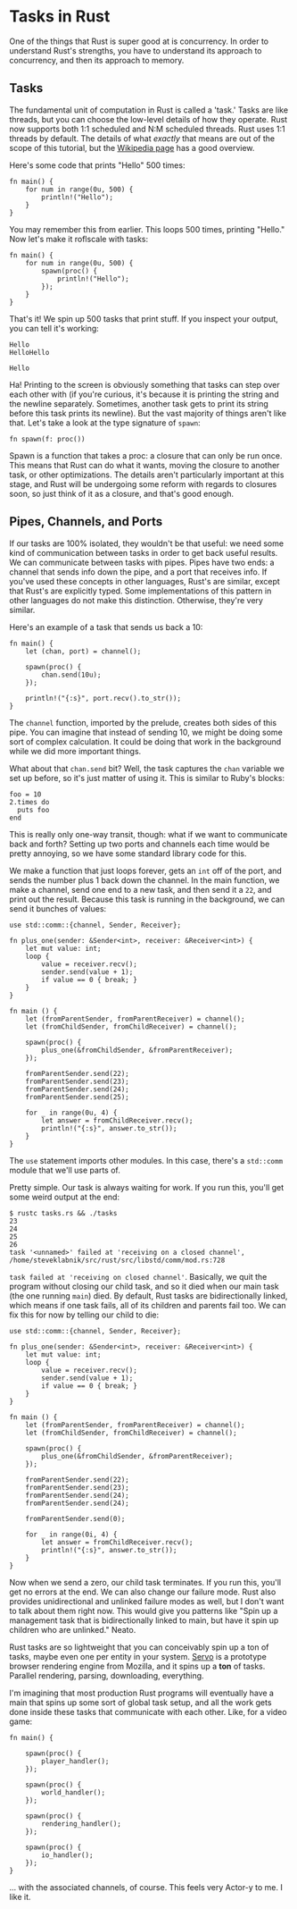 Tasks in Rust
=============

One of the things that Rust is super good at is concurrency. In order to
understand Rust's strengths, you have to understand its approach to
concurrency, and then its approach to memory.

Tasks
-----

The fundamental unit of computation in Rust is called a 'task.' Tasks are like
threads, but you can choose the low-level details of how they operate. Rust now
supports both 1:1 scheduled and N:M scheduled threads. Rust uses 1:1 threads by
default.  The details of what _exactly_ that means are out of the scope of this
tutorial, but the [Wikipedia
page](http://en.wikipedia.org/wiki/Thread_%28computing%29) has a good overview.

Here's some code that prints "Hello" 500 times:

~~~ {.rust}
fn main() {
    for num in range(0u, 500) {
        println!("Hello");
    }
}
~~~

You may remember this from earlier. This loops 500 times, printing
"Hello." Now let's make it roflscale with tasks:

~~~ {.rust}
fn main() {
    for num in range(0u, 500) {
        spawn(proc() {
            println!("Hello");
        });
    }
}
~~~

That's it! We spin up 500 tasks that print stuff. If you inspect your
output, you can tell it's working:

    Hello
    HelloHello

    Hello

Ha! Printing to the screen is obviously something that tasks can step
over each other with (if you're curious, it's because it is printing the
string and the newline separately. Sometimes, another task gets to print
its string before this task prints its newline). But the vast majority
of things aren't like that. Let's take a look at the type signature of
`spawn`:

~~~ {.rust}
fn spawn(f: proc())
~~~

Spawn is a function that takes a proc: a closure that can only be run once.
This means that Rust can do what it wants, moving the closure to another task,
or other optimizations. The details aren't particularly important at this
stage, and Rust will be undergoing some reform with regards to closures soon,
so just think of it as a closure, and that's good enough.

Pipes, Channels, and Ports
--------------------------

If our tasks are 100% isolated, they wouldn't be that useful: we need some kind
of communication between tasks in order to get back useful results. We can
communicate between tasks with pipes. Pipes have two ends: a channel that sends
info down the pipe, and a port that receives info. If you've used these
concepts in other languages, Rust's are similar, except that Rust's are
explicitly typed. Some implementations of this pattern in other languages do
not make this distinction. Otherwise, they're very similar.

Here's an example of a task that sends us back a 10:

~~~ {.rust}
fn main() {
    let (chan, port) = channel();

    spawn(proc() {
        chan.send(10u);
    });

    println!("{:s}", port.recv().to_str());
}
~~~

The `channel` function, imported by the prelude, creates both sides of this
pipe. You can imagine that instead of sending 10, we might be doing some sort
of complex calculation. It could be doing that work in the background while we
did more important things.

What about that `chan.send` bit? Well, the task captures the `chan`
variable we set up before, so it's just matter of using it. This is
similar to Ruby's blocks:

~~~ {.ruby}
foo = 10
2.times do
  puts foo
end
~~~

This is really only one-way transit, though: what if we want to
communicate back and forth? Setting up two ports and channels each time
would be pretty annoying, so we have some standard library code for
this.

We make a function that just loops forever, gets an `int` off of the
port, and sends the number plus 1 back down the channel. In the main
function, we make a channel, send one end to a new task, and then
send it a `22`, and print out the result. Because this task is running
in the background, we can send it bunches of values:

~~~ {.rust}
use std::comm::{channel, Sender, Receiver};

fn plus_one(sender: &Sender<int>, receiver: &Receiver<int>) {
    let mut value: int;
    loop {
        value = receiver.recv();
        sender.send(value + 1);
        if value == 0 { break; }
    }
}

fn main () {
    let (fromParentSender, fromParentReceiver) = channel();
    let (fromChildSender, fromChildReceiver) = channel();

    spawn(proc() {
        plus_one(&fromChildSender, &fromParentReceiver);
    });

    fromParentSender.send(22);
    fromParentSender.send(23);
    fromParentSender.send(24);
    fromParentSender.send(25);

    for _ in range(0u, 4) {
        let answer = fromChildReceiver.recv();
        println!("{:s}", answer.to_str());
    }
}
~~~

The `use` statement imports other modules. In this case, there's a `std::comm`
module that we'll use parts of.

Pretty simple. Our task is always waiting for work. If you run this,
you'll get some weird output at the end:

    $ rustc tasks.rs && ./tasks
    23
    24
    25
    26
    task '<unnamed>' failed at 'receiving on a closed channel', /home/steveklabnik/src/rust/src/libstd/comm/mod.rs:728


`task failed at 'receiving on closed channel'`. Basically, we quit the program
without closing our child task, and so it died when our main task (the one
running `main`) died. By default, Rust tasks are bidirectionally linked, which
means if one task fails, all of its children and parents fail too. We can fix
this for now by telling our child to die:

~~~ {.rust}
use std::comm::{channel, Sender, Receiver};

fn plus_one(sender: &Sender<int>, receiver: &Receiver<int>) {
    let mut value: int;
    loop {
        value = receiver.recv();
        sender.send(value + 1);
        if value == 0 { break; }
    }
}

fn main () {
    let (fromParentSender, fromParentReceiver) = channel();
    let (fromChildSender, fromChildReceiver) = channel();

    spawn(proc() {
        plus_one(&fromChildSender, &fromParentReceiver);
    });

    fromParentSender.send(22);
    fromParentSender.send(23);
    fromParentSender.send(24);
    fromParentSender.send(24);

    fromParentSender.send(0);

    for _ in range(0i, 4) {
        let answer = fromChildReceiver.recv();
        println!("{:s}", answer.to_str());
    }
}
~~~

Now when we send a zero, our child task terminates. If you run this,
you'll get no errors at the end. We can also change our failure mode.
Rust also provides unidirectional and unlinked failure modes as well,
but I don't want to talk about them right now. This would give you
patterns like "Spin up a management task that is bidirectionally linked
to main, but have it spin up children who are unlinked." Neato.

Rust tasks are so lightweight that you can conceivably spin up a ton of
tasks, maybe even one per entity in your system.
[Servo](https://github.com/mozilla/servo) is a prototype browser
rendering engine from Mozilla, and it spins up a **ton** of tasks.
Parallel rendering, parsing, downloading, everything.

I'm imagining that most production Rust programs will eventually have a
main that spins up some sort of global task setup, and all the work gets
done inside these tasks that communicate with each other. Like, for a
video game:

~~~ {.rust}
fn main() {

    spawn(proc() {
        player_handler();
    });

    spawn(proc() {
        world_handler();
    });

    spawn(proc() {
        rendering_handler();
    });

    spawn(proc() {
        io_handler();
    });
}
~~~

... with the associated channels, of course. This feels very Actor-y to
me. I like it.
